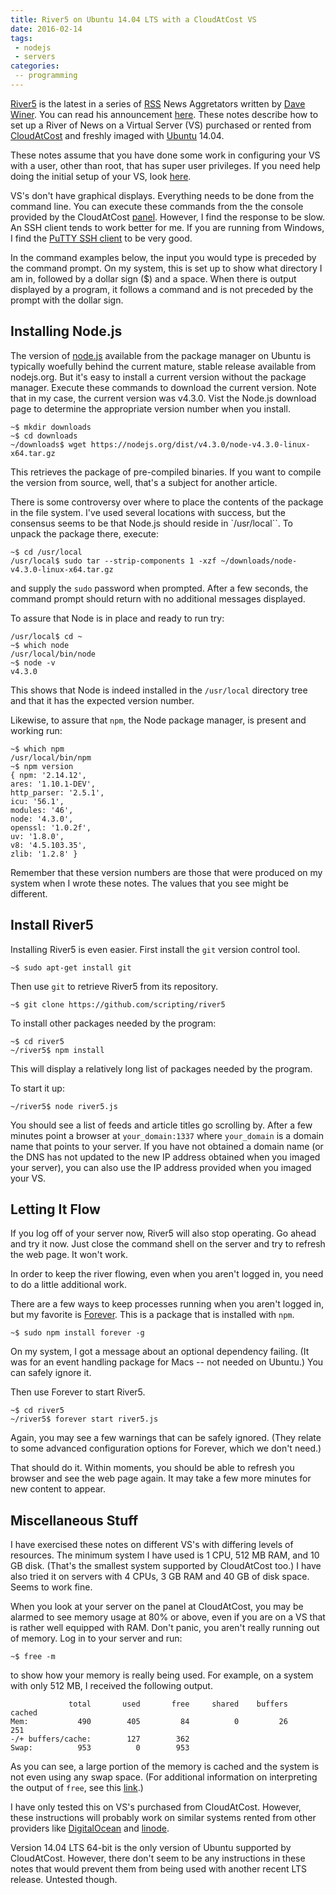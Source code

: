 ```yaml
---
title: River5 on Ubuntu 14.04 LTS with a CloudAtCost VS
date: 2016-02-14
tags:
 - nodejs
 - servers
categories:
 -- programming
---
```


[River5](https://github.com/scripting/river5) is the latest in a series of [RSS](https://en.wikipedia.org/wiki/RSS) News Aggretators written by [Dave Winer](https://en.wikipedia.org/wiki/Dave_Winer). You can read his announcement [here](http://scripting.com/liveblog/users/davewiner/2016/02/09/0995.html). These notes describe how to set up a River of News on a Virtual Server (VS) purchased or rented from [CloudAtCost](http://cloudatcost.com/) and freshly imaged with [Ubuntu](http://www.ubuntu.com/) 14.04.

These notes assume that you have done some work in configuring your VS with a user, other than root, that has super user privileges. If you need help doing the initial setup of your VS, look [here](https://yo-dave.com/2016/08/10/my-server-setup-process/).

<!--more-->

VS's don't have graphical displays. Everything needs to be done from the command line. You can execute these commands from the the console provided by the CloudAtCost [panel](https://panel.cloudatcost.com). However, I find the response to be slow. An SSH client tends to work better for me. If you are running from Windows, I find the [PuTTY SSH client](http://www.putty.org/) to be very good.

In the command examples below, the input you would type is preceded by the command prompt. On my system, this is set up to show what directory I am in, followed by a dollar sign ($) and a space. When there is output displayed by a program, it follows a command and is not preceded by the prompt with the dollar sign.

## Installing Node.js ##
The version of [node.js](https://nodejs.org/en/) available from the package manager on Ubuntu is typically woefully behind the current mature, stable release available from nodejs.org. But it's easy to install a current version without the package manager. Execute these commands to download the current version. Note that in my case, the current version was v4.3.0. Vist the Node.js download page to determine the appropriate version number when you install.

```shell
~$ mkdir downloads
~$ cd downloads
~/downloads$ wget https://nodejs.org/dist/v4.3.0/node-v4.3.0-linux-x64.tar.gz
```

This retrieves the package of pre-compiled binaries. If you want to compile the version from source, well, that's a subject for another article.

There is some controversy over where to place the contents of the package in the file system. I've used several locations with success, but the consensus seems to be that Node.js should reside in `/usr/local``. To unpack the package there, execute:

```shell
~$ cd /usr/local
/usr/local$ sudo tar --strip-components 1 -xzf ~/downloads/node-v4.3.0-linux-x64.tar.gz
```

and supply the `sudo` password when prompted. After a few seconds, the command prompt should return with no additional messages displayed.

To assure that Node is in place and ready to run try:

```shell
/usr/local$ cd ~
~$ which node
/usr/local/bin/node
~$ node -v
v4.3.0
```

This shows that Node is indeed installed in the `/usr/local` directory tree and that it has the expected version number.

Likewise, to assure that `npm`, the Node package manager, is present and working run:

```shell
~$ which npm
/usr/local/bin/npm
~$ npm version
{ npm: '2.14.12',
ares: '1.10.1-DEV',
http_parser: '2.5.1',
icu: '56.1',
modules: '46',
node: '4.3.0',
openssl: '1.0.2f',
uv: '1.8.0',
v8: '4.5.103.35',
zlib: '1.2.8' }
```

Remember that these version numbers are those that were produced on my system when I wrote these notes. The values that you see might be different.

## Install River5 ##

Installing River5 is even easier. First install the `git` version control tool.

```shell
~$ sudo apt-get install git
```

Then use `git` to retrieve River5 from its repository.

```shell
~$ git clone https://github.com/scripting/river5
```

To install other packages needed by the program:

```shell
~$ cd river5
~/river5$ npm install
```

This will display a relatively long list of packages needed by the program.

To start it up:

```shell
~/river5$ node river5.js
```

You should see a list of feeds and article titles go scrolling by. After a few minutes point a browser at `your_domain:1337` where `your_domain` is a domain name that points to your server. If you have not obtained a domain name (or the DNS has not updated to the new IP address obtained when you imaged your server), you can also use the IP address provided when you imaged your VS.

## Letting It Flow ##

If you log off of your server now, River5 will also stop operating. Go ahead and try it now. Just close the command shell on the server and try to refresh the web page. It won't work.

In order to keep the river flowing, even when you aren't logged in, you need to do a little additional work.

There are a few ways to keep processes running when you aren't logged in, but my favorite is [Forever](https://github.com/foreverjs/forever). This is a package that is installed with `npm`.

```shell
~$ sudo npm install forever -g
```

On my system, I got a message about an optional dependency failing. (It was for an event handling package for Macs -- not needed on Ubuntu.) You can safely ignore it.

Then use Forever to start River5.

```shell
~$ cd river5
~/river5$ forever start river5.js
```

Again, you may see a few warnings that can be safely ignored. (They relate to some advanced configuration options for Forever, which we don't need.)

That should do it. Within moments, you should be able to refresh you browser and see the web page again. It may take a few more minutes for new content to appear.

## Miscellaneous Stuff ##

I have exercised these notes on different VS's with differing levels of resources. The minimum system I have used is 1 CPU, 512 MB RAM, and 10 GB disk. (That's the smallest system supported by CloudAtCost too.) I have also tried it on servers with 4 CPUs, 3 GB RAM and 40 GB of disk space. Seems to work fine.

When you look at your server on the panel at CloudAtCost, you may be alarmed to see memory usage at 80% or above, even if you are on a VS that is rather well equipped with RAM. Don't panic, you aren't really running out of memory. Log in to your server and run:

```shell
~$ free -m
```

to show how your memory is really being used. For example, on a system with only 512 MB, I received the following output.

```text
             total       used       free     shared    buffers     cached
Mem:           490        405         84          0         26        251
-/+ buffers/cache:        127        362
Swap:          953          0        953
```

As you can see, a large portion of the memory is cached and the system is not even using any swap space. (For additional information on interpreting the output of `free`, see this [link](http://corlewsolutions.com/articles/article-6-understanding-the-free-command-in-ubuntu-and-linux).)

I have only tested this on VS's purchased from CloudAtCost. However, these instructions will probably work on similar systems rented from other providers like [DigitalOcean](https://www.digitalocean.com/) and [linode](https://www.linode.com/).

Version 14.04 LTS 64-bit is the only version of Ubuntu supported by CloudAtCost. However, there don't seem to be any instructions in these notes that would prevent them from being used with another recent LTS release. Untested though.
